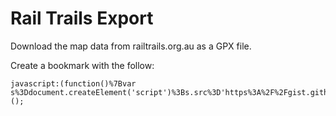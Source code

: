 # Rail Trails Export
Download the map data from railtrails.org.au as a GPX file.

Create a bookmark with the follow:
```
javascript:(function()%7Bvar s%3Ddocument.createElement('script')%3Bs.src%3D'https%3A%2F%2Fgist.githubusercontent.com%2FLuen%2F86d702ba35f2eef5a9a03432dd9be71a%2Fraw%2Fec2aa5f8fb5b1ad2d5dca40c8dc613ae3ef02b4b%2Frailtrails.js'%3Bdocument.body.appendChild(s)%3B%7D)();
```

